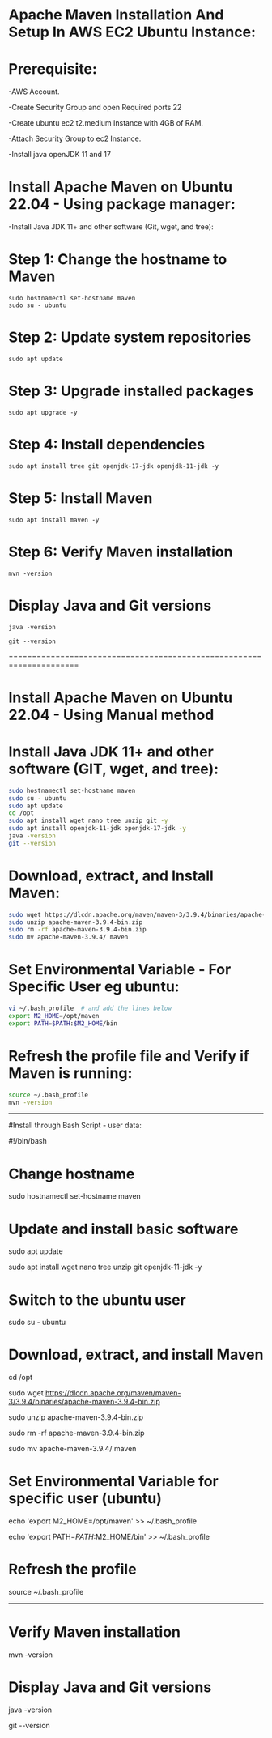 # Apache Maven Installation And Setup In AWS EC2 Ubuntu Instance:

# Prerequisite:
-AWS Account.

-Create Security Group and open Required ports 22

-Create ubuntu ec2 t2.medium Instance with 4GB of RAM.

-Attach Security Group to ec2 Instance.

-Install java openJDK 11 and 17 


# Install Apache Maven on Ubuntu 22.04 - Using package manager:

-Install Java JDK 11+ and other software (Git, wget, and tree):

# Step 1: Change the hostname to Maven
~~~
sudo hostnamectl set-hostname maven
sudo su - ubuntu
~~~
# Step 2: Update system repositories
~~~
sudo apt update
~~~
# Step 3: Upgrade installed packages
~~~
sudo apt upgrade -y
~~~

# Step 4: Install dependencies
~~~
sudo apt install tree git openjdk-17-jdk openjdk-11-jdk -y
~~~

# Step 5: Install Maven
~~~
sudo apt install maven -y
~~~

# Step 6: Verify Maven installation
~~~
mvn -version
~~~

# Display Java and Git versions
~~~
java -version
~~~

~~~
git --version
~~~


=====================================================================
# Install Apache Maven on Ubuntu 22.04 - Using Manual method
# Install Java JDK 11+ and other software (GIT, wget, and tree):

```bash
sudo hostnamectl set-hostname maven
sudo su - ubuntu
sudo apt update
cd /opt
sudo apt install wget nano tree unzip git -y
sudo apt install openjdk-11-jdk openjdk-17-jdk -y 
java -version
git --version
```

# Download, extract, and Install Maven:
```bash
sudo wget https://dlcdn.apache.org/maven/maven-3/3.9.4/binaries/apache-maven-3.9.4-bin.zip
sudo unzip apache-maven-3.9.4-bin.zip
sudo rm -rf apache-maven-3.9.4-bin.zip
sudo mv apache-maven-3.9.4/ maven
```

# Set Environmental Variable - For Specific User eg ubuntu:
```bash
vi ~/.bash_profile  # and add the lines below
export M2_HOME=/opt/maven
export PATH=$PATH:$M2_HOME/bin
```

# Refresh the profile file and Verify if Maven is running:
```bash
source ~/.bash_profile
mvn -version
```


--------------------------------------------------------------

#Install through Bash Script - user data:

#!/bin/bash

# Change hostname

sudo hostnamectl set-hostname maven

# Update and install basic software

sudo apt update

sudo apt install wget nano tree unzip git openjdk-11-jdk -y

# Switch to the ubuntu user

sudo su - ubuntu

# Download, extract, and install Maven

cd /opt

sudo wget https://dlcdn.apache.org/maven/maven-3/3.9.4/binaries/apache-maven-3.9.4-bin.zip

sudo unzip apache-maven-3.9.4-bin.zip

sudo rm -rf apache-maven-3.9.4-bin.zip

sudo mv apache-maven-3.9.4/ maven

# Set Environmental Variable for specific user (ubuntu)

echo 'export M2_HOME=/opt/maven' >> ~/.bash_profile

echo 'export PATH=$PATH:$M2_HOME/bin' >> ~/.bash_profile

# Refresh the profile

source ~/.bash_profile
 
----------------------------------------------------------------

# Verify Maven installation

mvn -version

# Display Java and Git versions

java -version

git --version


